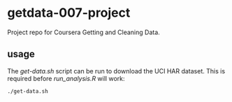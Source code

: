 # getdata-007-project

Project repo for Coursera Getting and Cleaning Data.

## usage

The _get-data.sh_ script can be run to download the UCI HAR dataset. This is required before _run_analysis.R_ will work:

```bash
./get-data.sh
```
